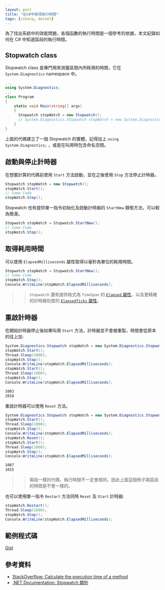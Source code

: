 ```yaml
---
layout: post
title: "在C#中取得執行時間"
tags: [csharp, dotnet]
---
```


為了找出系統中的效能問題，各個函數的執行時間是一個參考的依據，本文紀錄如何在 C# 中知道區段的執行時間。

## Stopwatch class

Stopwatch class 是專門用來測量區間內所耗用的時間，它在 `System.Diagnostics` namespace 中。

```csharp
...
using System.Diagnostics;
...
class Program
{
    static void Main(string[] args)
    {
      Stopwatch stopWatch = new Stopwatch();
      // System.Diagnostics.Stopwatch stopWatch = new System.Diagnostics.Stopwatch();
    }
}
```

上面的代碼建立了一個 Stopwatch 的實體，記得加上 `using System.Diagnostics;` ，或是在叫用時包含命名空間。

## 啟動與停止計時器

在想要計算的代碼前使用 `Start` 方法啟動，並在之後使用 `Stop` 方法停止計時器。

```csharp
Stopwatch stopWatch = new Stopwatch();
stopWatch.Start();
// Some Code
stopWatch.Stop();
```

Stopwatch 也有提供單一指令初始化及啟動計時器的 `StartNew` 靜態方法，可以較為簡潔。

```csharp
Stopwatch stopWatch = Stopwatch.StartNew();
// Some Code
stopWatch.Stop();
```

## 取得耗用時間

可以使用 `ElapsedMilliseconds` 屬性取得以毫秒為單位的耗用時間。

```csharp
Stopwatch stopWatch = Stopwatch.StartNew();
// Some Code
stopWatch.Stop();
Console.WriteLine(stopWatch.ElapsedMilliseconds);
```

>> `Stopwatch` 還有提供格式為 `TimeSpan` 的 [`Elapsed` 屬性](https://docs.microsoft.com/zh-tw/dotnet/api/system.diagnostics.stopwatch.elapsed?view=netframework-4.8)，以及更精確的計時器刻度的 [`ElapsedTicks` 屬性](https://docs.microsoft.com/zh-tw/dotnet/api/system.diagnostics.stopwatch.elapsedticks?view=netframework-4.8)。

## 重啟計時器

在開始計時器停止後如果叫用 `Start` 方法，計時器並不會被重製，時間會從原本的往上加:

```csharp
System.Diagnostics.Stopwatch stopWatch = new System.Diagnostics.Stopwatch();
stopWatch.Start();
Thread.Sleep(1000);
stopWatch.Stop();
Console.WriteLine(stopWatch.ElapsedMilliseconds);
stopWatch.Start();
Thread.Sleep(1000);
stopWatch.Stop();
Console.WriteLine(stopWatch.ElapsedMilliseconds);
```

```bash
1003
2018
```

重啟計時器可以使用 `Reset` 方法。

```csharp
System.Diagnostics.Stopwatch stopWatch = new System.Diagnostics.Stopwatch();
stopWatch.Start();
Thread.Sleep(1000);
stopWatch.Stop();
Console.WriteLine(stopWatch.ElapsedMilliseconds);
stopWatch.Reset();
stopWatch.Start();
Thread.Sleep(1000);
stopWatch.Stop();
Console.WriteLine(stopWatch.ElapsedMilliseconds);
```

```bash
1007
1015
```

>> 兩段一樣的代碼，執行時間不一定會相同，因此上面這個例子兩區段的時間是不會一樣的。

也可以使用單一指令 `Restart` 方法同時 `Reset` 及 `Start` 計時器:

```csharp
stopWatch.Restart();
Thread.Sleep(1000);
stopWatch.Stop();
Console.WriteLine(stopWatch.ElapsedMilliseconds);
```

## 範例程式碼

[Gist](https://gist.github.com/peterhpchen/f82bb3f00f6738f432958295c9d3a0c1)

<script src="https://gist.github.com/peterhpchen/f82bb3f00f6738f432958295c9d3a0c1.js"></script>

## 參考資料

* [StackOverflow: Calculate the execution time of a method](https://stackoverflow.com/questions/14019510/calculate-the-execution-time-of-a-method/14019526)
* [.NET Documentation: Stopwatch 類別](https://docs.microsoft.com/zh-tw/dotnet/api/system.diagnostics.stopwatch?view=netframework-4.8)
